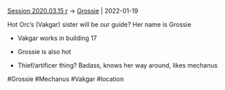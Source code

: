 ---
---

[Session 2020.03.15 r](../sessions/notes_matteo_brianedit/Session%202020.03.15%20r.md) -> [Grossie](TheWik-main/people/Grossie.md) | 2022-01-19

Hot Orc’s (Vakgar) sister will be our guide? Her name is Grossie

-   Vakgar works in building 17
    
-   Grossie is also hot
    
-   Thief/artificer thing? Badass, knows her way around, likes mechanus

#Grossie #Mechanus  #Vakgar #location 